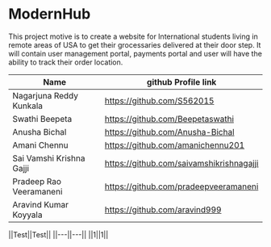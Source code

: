 # ModernHub
This project motive is to create a website for International students living in remote areas of USA to get their grocessaries delivered at their door step. It will contain user management portal, payments portal and user will have the ability to track their order location.

|Name|github Profile link|
|---|---|
|Nagarjuna Reddy Kunkala | https://github.com/S562015 |
|Swathi Beepeta | https://github.com/Beepetaswathi |
|Anusha Bichal | https://github.com/Anusha-Bichal |
|Amani Chennu | https://github.com/amanichennu201 |
|Sai Vamshi Krishna Gajji | https://github.com/saivamshikrishnagajji |
|Pradeep Rao Veeramaneni | https://github.com/pradeepveeramaneni |
|Aravind Kumar Koyyala | https://github.com/aravind999 |

||Test||Test||
||---||---||
||1||1||
